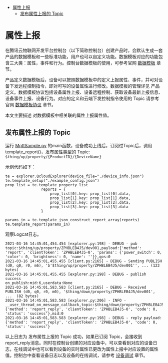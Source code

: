 * [属性上报](#属性上报)
  * [发布属性上报的 Topic ](#发布属性上报的-Topic)

# 属性上报

在腾讯云物联网开发平台控制台（以下简称控制台）创建产品时，会默认生成一套产品的数据模板和一些标准功能，用户也可以自定义功能。数据模板对应的功能包含三大类：属性，事件和行为。控制台数据模板的使用，可参考官网 [数据模板](https://cloud.tencent.com/document/product/1081/44921) 章节。

产品定义数据模板后，设备可以按照数据模板中的定义上报属性、事件，并可对设备下发远程控制指令，即对可写的设备属性进行修改。数据模板的管理详见 产品定义。数据模板协议包括设备属性上报、设备远程控制、获取设备最新上报信息、设备事件上报、设备行为。对应的定义和云端下发控制指令使用的 Topic 请参考官网 [数据模板协议](https://cloud.tencent.com/document/product/1081/34916) 章节。

本文主要描述 对数据模板中相关联的属性上报属性值。

## 发布属性上报的 Topic 

运行 [MqttSample.py](../sample/MqttSample.py) 的main函数，设备成功上线后，订阅过Topic后，调用template_report()，发布属性类型的 Topic:
`$thing/up/property/{ProductID}/{DeviceName}`

示例代码如下：

```
te = explorer.QcloudExplorer(device_file="./device_info.json")
te.template_setup("./example_config.json")
prop_list = te.template_property_list
                reports = {
                    prop_list[0].key: prop_list[0].data,
                    prop_list[1].key: prop_list[1].data,
                    prop_list[2].key: prop_list[2].data,
                    prop_list[3].key: prop_list[3].data
                }

params_in = te.template_json_construct_report_array(reports)
te.template_report(params_in)
```

观察Logcat日志。

```
2021-03-16 14:45:01,454.454 [explorer.py:198] - DEBUG - pub topic:$thing/up/property/ZPHBLEB4J5/dev001,payload:{'method': 'report', 'clientToken': 'ZPHBLEB4J5-0', 'params': {'power_switch': 0, 'color': 0, 'brightness': 0, 'name': ''}},qos:0
2021-03-16 14:45:01,455.455 [client.py:2165] - DEBUG - Sending PUBLISH (d0, q0, r0, m6), 'b'$thing/up/property/ZPHBLEB4J5/dev001'', ... (123 bytes)
2021-03-16 14:45:01,455.455 [explorer.py:198] - DEBUG - publish success
on_publish:mid:6,userdata:None
2021-03-16 14:45:01,583.583 [client.py:2165] - DEBUG - Received PUBLISH (d0, q0, r0, m0), '$thing/down/property/ZPHBLEB4J5/dev001', ...  (82 bytes)
2021-03-16 14:45:01,583.583 [explorer.py:206] - INFO - __user_thread_on_message_callback,topic:$thing/down/property/ZPHBLEB4J5/dev001,payload:{'method': 'report_reply', 'clientToken': 'ZPHBLEB4J5-0', 'code': 0, 'status': 'success'},mid:0
2021-03-16 14:45:01,583.583 [explorer.py:198] - DEBUG - reply payload:{'method': 'report_reply', 'clientToken': 'ZPHBLEB4J5-0', 'code': 0, 'status': 'success'}

```
以上日志为 发布属性上报的 Topic 成功，如果已订阅 Topic，会接收到report_reply消息。同时在控制台创建的对应设备中，可以查看到对应的设备日志，在线调试中也可以看到设备的实时属性已更改为属性上报中对应设置的属性值。控制台中查看设备日志以及设备的在线调试，请参考 [设备调试](https://cloud.tencent.com/document/product/1081/34741) 章节。

